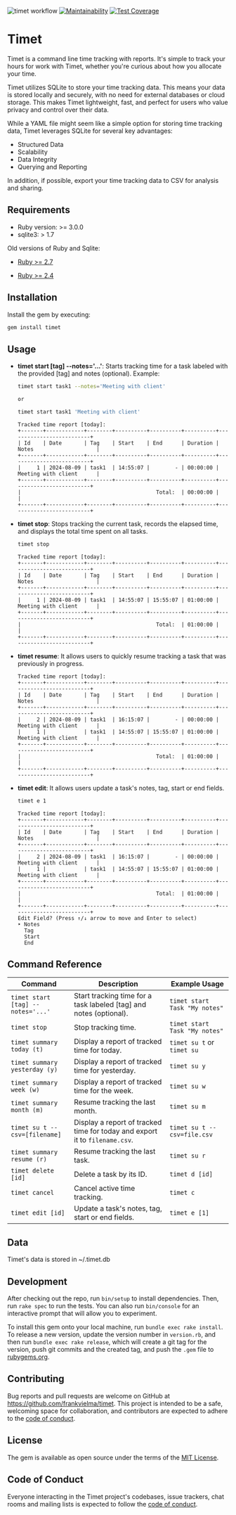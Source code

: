 ![timet workflow](https://github.com/frankvielma/timet/actions/workflows/ci.yml/badge.svg)
[![Maintainability](https://api.codeclimate.com/v1/badges/44d57b6c561b9be717f5/maintainability)](https://codeclimate.com/github/frankvielma/timet/maintainability)
[![Test Coverage](https://api.codeclimate.com/v1/badges/44d57b6c561b9be717f5/test_coverage)](https://codeclimate.com/github/frankvielma/timet/test_coverage)

# Timet

Timet is a command line time tracking with reports. It's simple to track your hours for work with Timet, whether you're curious about how you allocate your time.

Timet utilizes SQLite to store your time tracking data. This means your data is stored locally and securely, with no need for external databases or cloud storage. This makes Timet lightweight, fast, and perfect for users who value privacy and control over their data.

While a YAML file might seem like a simple option for storing time tracking data, Timet leverages SQLite for several key advantages:

- Structured Data
- Scalability
- Data Integrity
- Querying and Reporting

In addition, if possible, export your time tracking data to CSV for analysis and sharing.

## Requirements

* Ruby version: >= 3.0.0
* sqlite3: > 1.7


Old versions of Ruby and Sqlite:

* [Ruby >= 2.7](https://github.com/frankvielma/timet/tree/ruby-2.7.0)

* [Ruby >= 2.4](https://github.com/frankvielma/timet/tree/ruby-2.4.0)



## Installation

Install the gem by executing:
```bash
gem install timet
```

## Usage

- **timet start [tag] --notes='...'**: Starts tracking time for a task labeled with the provided [tag] and notes (optional). Example:
    ```bash
    timet start task1 --notes='Meeting with client'
    
    or

    timet start task1 'Meeting with client'
    ```

    ```
    Tracked time report [today]:
    +-------+------------+--------+----------+----------+----------+--------------------------+
    | Id    | Date       | Tag    | Start    | End      | Duration | Notes                    |
    +-------+------------+--------+----------+----------+----------+--------------------------+
    |     1 | 2024-08-09 | task1  | 14:55:07 |        - | 00:00:00 | Meeting with client      |
    +-------+------------+--------+----------+----------+----------+--------------------------+
    |                                           Total:  | 00:00:00 |                          |
    +-------+------------+--------+----------+----------+----------+--------------------------+
    ```

- **timet stop**: Stops tracking the current task, records the elapsed time, and displays the total time spent on all tasks.

    ```bash
    timet stop
    ```

    ```
    Tracked time report [today]:
    +-------+------------+--------+----------+----------+----------+--------------------------+
    | Id    | Date       | Tag    | Start    | End      | Duration | Notes                    |
    +-------+------------+--------+----------+----------+----------+--------------------------+
    |     1 | 2024-08-09 | task1  | 14:55:07 | 15:55:07 | 01:00:00 | Meeting with client      |
    +-------+------------+--------+----------+----------+----------+--------------------------+
    |                                           Total:  | 01:00:00 |                          |
    +-------+------------+--------+----------+----------+----------+--------------------------+
    ```

- **timet resume**: It allows users to quickly resume tracking a task that was previously in progress.
    ```
    Tracked time report [today]:
    +-------+------------+--------+----------+----------+----------+--------------------------+
    | Id    | Date       | Tag    | Start    | End      | Duration | Notes                    |
    +-------+------------+--------+----------+----------+----------+--------------------------+
    |     2 | 2024-08-09 | task1  | 16:15:07 |        - | 00:00:00 | Meeting with client      |
    |     1 |            | task1  | 14:55:07 | 15:55:07 | 01:00:00 | Meeting with client      |
    +-------+------------+--------+----------+----------+----------+--------------------------+
    |                                           Total:  | 01:00:00 |                          |
    +-------+------------+--------+----------+----------+----------+--------------------------+
    ```


- **timet edit**: It allows users update a task's notes, tag, start or end fields. 
    ```bash
    timet e 1
    ```

    ```
    Tracked time report [today]:
    +-------+------------+--------+----------+----------+----------+--------------------------+
    | Id    | Date       | Tag    | Start    | End      | Duration | Notes                    |
    +-------+------------+--------+----------+----------+----------+--------------------------+
    |     2 | 2024-08-09 | task1  | 16:15:07 |        - | 00:00:00 | Meeting with client      |
    |     1 |            | task1  | 14:55:07 | 15:55:07 | 01:00:00 | Meeting with client      |
    +-------+------------+--------+----------+----------+----------+--------------------------+
    |                                           Total:  | 01:00:00 |                          |
    +-------+------------+--------+----------+----------+----------+--------------------------+
    Edit Field? (Press ↑/↓ arrow to move and Enter to select)
    ‣ Notes
      Tag
      Start
      End
    ```

## Command Reference

| Command                                      | Description                                                                 | Example Usage                                      |
|----------------------------------------------|-----------------------------------------------------------------------------|---------------------------------------------------|
| `timet start [tag] --notes='...'`            | Start tracking time for a task labeled [tag] and notes (optional).          | `timet start Task "My notes"`                  |
| `timet stop`                                 | Stop tracking time.                                                         | `timet start Task "My notes"`                  |
| `timet summary today (t)`                    | Display a report of tracked time for today.                                 | `timet su t` or `timet su`         |
| `timet summary yesterday (y)`                | Display a report of tracked time for yesterday.                             | `timet su y`                         |
| `timet summary week (w)`                     | Display a report of tracked time for the week.                              | `timet su w`                              |
| `timet summary month (m)`                    | Resume tracking the last month.                                             | `timet su m`                             |
| `timet su t --csv=[filename]`                | Display a report of tracked time for today and export it to `filename.csv`. | `timet su t --csv=file.csv`              |
| `timet summary resume (r)`                   | Resume tracking the last task.                                              | `timet su r`                            |
| `timet delete [id]`                          | Delete a task by its ID.                                                    | `timet d [id]`       |
| `timet cancel`                               | Cancel active time tracking.                                                | `timet c`                 |
| `timet edit [id]`                            | Update a task's notes, tag, start or end fields.                            | `timet e [1]`                 |


## Data
Timet's data is stored in ~/.timet.db


## Development

After checking out the repo, run `bin/setup` to install dependencies. Then, run `rake spec` to run the tests. You can also run `bin/console` for an interactive prompt that will allow you to experiment.

To install this gem onto your local machine, run `bundle exec rake install`. To release a new version, update the version number in `version.rb`, and then run `bundle exec rake release`, which will create a git tag for the version, push git commits and the created tag, and push the `.gem` file to [rubygems.org](https://rubygems.org).

## Contributing

Bug reports and pull requests are welcome on GitHub at https://github.com/frankvielma/timet. This project is intended to be a safe, welcoming space for collaboration, and contributors are expected to adhere to the [code of conduct](https://github.com/frankvielma/timet/blob/master/CODE_OF_CONDUCT.md).

## License

The gem is available as open source under the terms of the [MIT License](https://opensource.org/licenses/MIT).

## Code of Conduct

Everyone interacting in the Timet project's codebases, issue trackers, chat rooms and mailing lists is expected to follow the [code of conduct](https://github.com/frankvielma/timet/blob/master/CODE_OF_CONDUCT.md).
